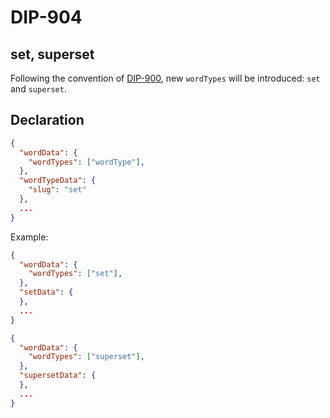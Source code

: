 DIP-904
======

set, superset
------------------------------

Following the convention of [DIP-900](900.md), new `wordTypes` will be introduced: `set` and `superset`.

## Declaration

```json
{
  "wordData": {
    "wordTypes": ["wordType"],
  },
  "wordTypeData": {
    "slug": "set"
  },
  ...
}
```

Example:

```json
{
  "wordData": {
    "wordTypes": ["set"],
  },
  "setData": {
  },
  ...
}
```

```json
{
  "wordData": {
    "wordTypes": ["superset"],
  },
  "supersetData": {
  },
  ...
}
```


